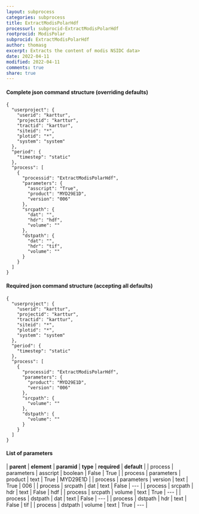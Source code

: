 ```yaml
---
layout: subprocess
categories: subprocess
title: ExtractModisPolarHdf
processurl: subprocid-ExtractModisPolarHdf
rootprocid: ModisPolar
subprocid: ExtractModisPolarHdf
author: thomasg
excerpt: Extracts the content of modis NSIDC data>
date: 2022-04-11
modified: 2022-04-11
comments: true
share: true
---
```


#### Complete json command structure (overriding defaults)
```
{
  "userproject": {
    "userid": "karttur",
    "projectid": "karttur",
    "tractid": "karttur",
    "siteid": "*",
    "plotid": "*",
    "system": "system"
  },
  "period": {
    "timestep": "static"
  },
  "process": [
    {
      "processid": "ExtractModisPolarHdf",
      "parameters": {
        "asscript": "True",
        "product": "MYD29E1D",
        "version": "006"
      },
      "srcpath": {
        "dat": "",
        "hdr": "hdf",
        "volume": ""
      },
      "dstpath": {
        "dat": "",
        "hdr": "tif",
        "volume": ""
      }
    }
  ]
}
```
#### Required json command structure (accepting all defaults)
```
{
  "userproject": {
    "userid": "karttur",
    "projectid": "karttur",
    "tractid": "karttur",
    "siteid": "*",
    "plotid": "*",
    "system": "system"
  },
  "period": {
    "timestep": "static"
  },
  "process": [
    {
      "processid": "ExtractModisPolarHdf",
      "parameters": {
        "product": "MYD29E1D",
        "version": "006"
      },
      "srcpath": {
        "volume": ""
      },
      "dstpath": {
        "volume": ""
      }
    }
  ]
}
```
#### List of parameters

| **parent** | **element** | **paramid** | **type** | **required** | **default** |
| process | parameters | asscript | boolean | False | True |
| process | parameters | product | text | True | MYD29E1D |
| process | parameters | version | text | True | 006 |
| process | srcpath | dat | text | False | --- |
| process | srcpath | hdr | text | False | hdf |
| process | srcpath | volume | text | True | --- |
| process | dstpath | dat | text | False | --- |
| process | dstpath | hdr | text | False | tif |
| process | dstpath | volume | text | True | --- |
